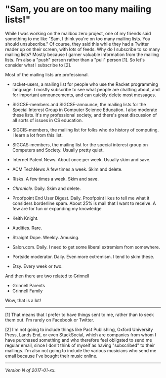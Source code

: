 "Sam, you are on too many mailing lists!"
=========================================

While I was working on the mailbox zero project, one of my friends said
something to me like "Sam, I think you're on too many mailing lists.
You should unsubscribe."  Of course, they said this while they had a
Twitter reader up on their screen, with lots of feeds.  Why do I
subscribe to so many mailing lists?  Mostly because I garner valuable
information from the mailing lists.  I'm also a "push" person rather
than a "pull" person [1].  So let's consider what I subscribe to [2].

Most of the mailing lists are professional.

* racket-users, a mailing list for people who use the Racket programming
  language.  I mostly subscribe to see what people are chatting about,
  and for important announcements, and can quickly delete most messages.
* SIGCSE-members and SIGCSE-announce, the mailing lists for the Special
  Interest Group in Computer Science Education.  I also moderate these
  lists.  It's my professional society, and there's great discussion of
  all sorts of issues in CS education.
* SIGCIS-members, the mailing list for folks who do history of computing.
  I learn a lot from this list.
* SIGCAS-members, the mailing list for the special interest group
  on Computers and Society.  Usually pretty quiet.
* Internet Patent News.  About once per week.  Usually skim and save.
* ACM TechNews  A few times a week.  Skim and delete.
* Risks.  A few times a week.  Skim and save.
* _Chronicle_.  Daily.  Skim and delete.
* Proofpoint End User Digest.  Daily.  Proofpoint likes to tell me what
  it considers borderline spam.  About 25% is mail that I want to receive.
A few are for fun or expanding my knowledge

* Keith Knight.
* Audities.  Rare.
* Straight Dope.  Weekly.  Amusing.
* Salon.com.  Daily.  I need to get some liberal extremism from somewhere.
* Portside moderator.  Daily.  Even more extremism.  I tend to skim these.
* Etsy.  Every week or two.

And then there are two related to Grinnell

* Grinnell Parents
* Grinnell Family

Wow, that is a lot!

---

[1] That means that I prefer to have things sent to me, rather than to seek
them out.  I'm rarely on Facebook or Twitter.

[2] I'm not going to include things like Pact Publishing, Oxford
University Press, Lands End, or even StackSocial, which are companies from
whom I have purchased something and who therefore feel obligated to send
me regular email, since I don't think of myself as having "subscribed"
to their mailings.  I'm also not going to include the various musicians
who send me email because I've bought their music online.

---

*Version N of 2017-01-xx.*
